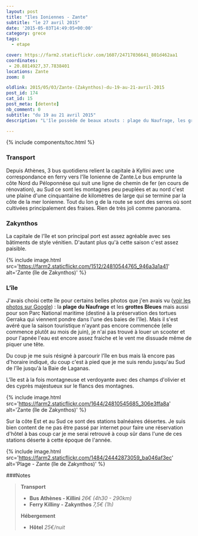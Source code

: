 ```yaml
---
layout: post
title: "Iles Ioniennes - Zante"
subtitle: "le 27 avril 2015"
date: '2015-05-03T14:49:05+00:00'
category: grece
tags:
  - etape

cover: https://farm2.staticflickr.com/1607/24717036641_801d462aa1
coordinates:
 - 20.8814927,37.7838401
locations: Zante
zoom: 8

oldlink: 2015/05/03/Zante-(Zakynthos)-du-19-au-21-avril-2015
post_id: 174
cat_id: 15
post_meta: [detente]
nb_comment: 0
subtitle: "du 19 au 21 avril 2015"
description: "L'île possède de beaux atouts : plage du Naufrage, les grottes Bleues, Parc National maritime mais hors saison, il est difficile d'explorer l'île."

---
```


{% include components/toc.html %}

### Transport



Depuis Athènes, 3 bus quotidiens relient la capitale à Kyllini avec une correspondance en ferry vers l'île Ionienne de Zante.Le bus emprunte la côte Nord du Péloponnèse qui suit une ligne de chemin de fer (en cours de rénovation), au Sud ce sont les montagnes peu peuplées et au nord c'est une plaine d'une cinquantaine de kilomètres de large qui se termine par la côte de la mer Ionienne. Tout du lon g de la route se sont des serres où sont cultivées principalement des fraises. Rien de très joli comme panorama.



### Zakynthos



La capitale de l'île et son principal port est assez agréable avec ses bâtiments de style vénitien. D'autant plus qu'à cette saison c'est assez paisible.


{% include image.html
  src='https://farm2.staticflickr.com/1512/24810544765_946a3a1a41'
  alt='Zante (île de Zakynthos)'
%}


### L’île



J'avais choisi cette île pour certains belles photos que j'en avais vu ([voir les photos sur Google]("https://www.google.fr/search?q=zante&es_sm=119&tbm=isch&tbo=u&source=univ&sa=X&ei=bTtGVYyeEIayUaiugcAI&ved=0CCEQsAQ&biw=1422&bih=850")) : la **plage du Naufrage** et les **grottes Bleues** mais aussi pour son Parc National maritime (destiné à la préservation des tortues Gerraka qui viennent pondre dans l'une des baies de l'île). Mais il s'est avéré que la saison touristique n'ayant pas encore commencée (elle commence plutôt au mois de juin), je n'ai pas trouvé à louer un scooter et pour l'apnée l'eau est encore assez fraiche et le vent me dissuade même de piquer une tête.



Du coup je me suis résigné à parcourir l'île en bus mais là encore pas d'horaire indiqué, du coup c'est à pied que je me suis rendu jusqu'au Sud de l'île jusqu'à la Baie de Laganas.





L'île est à la fois montagneuse et verdoyante avec des champs d'olivier et des cyprès majestueux sur le flancs des montagnes.


{% include image.html
  src='https://farm2.staticflickr.com/1644/24810545685_306e3ffa8a'
  alt='Zante (île de Zakynthos)'
%}


Sur la côte Est et au Sud ce sont des stations balnéaires désertes. Je suis bien content de ne pas être passé par internet pour faire une réservation d'hôtel à bas coup car je me serai retrouvé à coup sûr dans l'une de ces stations déserte à cette époque de l'année.


{% include image.html
  src='https://farm2.staticflickr.com/1484/24442873059_ba046af3ec'
  alt='Plage - Zante (île de Zakynthos)'
%}


###Notes

>**Transport**
>
>- **Bus Athènes - Killini** *26€ (4h30 - 290km)*
>- **Ferry Killiny - Zakynthos** *7,5€ (1h)*
>
>**Hébergement**
>
>- **Hôtel** *25€/nuit*
